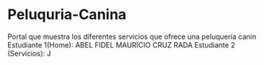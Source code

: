 # Peluquria-Canina
Portal que muestra los diferentes servicios que ofrece una peluquería canin
Estudiante 1(Home): ABEL FIDEL MAURICIO CRUZ RADA
Estudiante 2 (Servicios): J
